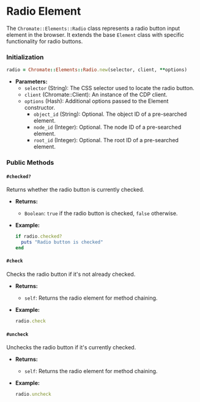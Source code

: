 # Radio Element

The `Chromate::Elements::Radio` class represents a radio button input element in the browser. It extends the base `Element` class with specific functionality for radio buttons.

### Initialization

```ruby
radio = Chromate::Elements::Radio.new(selector, client, **options)
```

- **Parameters:**
  - `selector` (String): The CSS selector used to locate the radio button.
  - `client` (Chromate::Client): An instance of the CDP client.
  - `options` (Hash): Additional options passed to the Element constructor.
    - `object_id` (String): Optional. The object ID of a pre-searched element.
    - `node_id` (Integer): Optional. The node ID of a pre-searched element.
    - `root_id` (Integer): Optional. The root ID of a pre-searched element.

### Public Methods

#### `#checked?`

Returns whether the radio button is currently checked.

- **Returns:**
  - `Boolean`: `true` if the radio button is checked, `false` otherwise.

- **Example:**
  ```ruby
  if radio.checked?
    puts "Radio button is checked"
  end
  ```

#### `#check`

Checks the radio button if it's not already checked.

- **Returns:**
  - `self`: Returns the radio element for method chaining.

- **Example:**
  ```ruby
  radio.check
  ```

#### `#uncheck`

Unchecks the radio button if it's currently checked.

- **Returns:**
  - `self`: Returns the radio element for method chaining.

- **Example:**
  ```ruby
  radio.uncheck
  ```
